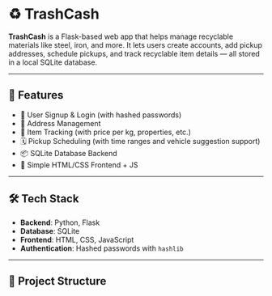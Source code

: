# ♻️ TrashCash

**TrashCash** is a Flask-based web app that helps manage recyclable materials like steel, iron, and more. It lets users create accounts, add pickup addresses, schedule pickups, and track recyclable item details — all stored in a local SQLite database.

---

## 🚀 Features

- 🧍 User Signup & Login (with hashed passwords)
- 📍 Address Management
- 🧾 Item Tracking (with price per kg, properties, etc.)
- 🗓️ Pickup Scheduling (with time ranges and vehicle suggestion support)
- 📦 SQLite Database Backend
- 🎨 Simple HTML/CSS Frontend + JS

---

## 🛠️ Tech Stack

- **Backend**: Python, Flask
- **Database**: SQLite
- **Frontend**: HTML, CSS, JavaScript
- **Authentication**: Hashed passwords with `hashlib`

---

## 📁 Project Structure

